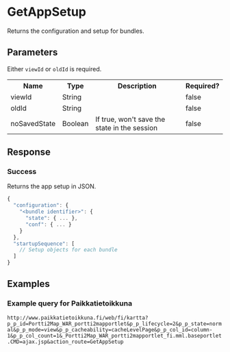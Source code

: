 # GetAppSetup
Returns the configuration and setup for bundles.

## Parameters
Either `viewId` or `oldId` is required.
<table>
  <tr>
    <th>Name</th>
    <th>Type</th>
    <th>Description</th>
    <th>Required?</th>
  </tr>
  <tr>
    <td>viewId</td>
    <td>String</td>
    <td></td>
    <td>false</td>
  </tr>
  <tr>
    <td>oldId</td>
    <td>String</td>
    <td></td>
    <td>false</td>
  </tr>
  <tr>
    <td>noSavedState</td>
    <td>Boolean</td>
    <td>If true, won't save the state in the session</td>
    <td>false</td>
  </tr>
</table>

## Response

### Success
Returns the app setup in JSON.

```javascript
{
  "configuration": {
    "<bundle identifier>": {
      "state": { ... },
      "conf": { ... }
    }
  },
  "startupSequence": [
    // Setup objects for each bundle
  ]
}
```

## Examples

### Example query for Paikkatietoikkuna
`http://www.paikkatietoikkuna.fi/web/fi/kartta?p_p_id=Portti2Map_WAR_portti2mapportlet&p_p_lifecycle=2&p_p_state=normal&p_p_mode=view&p_p_cacheability=cacheLevelPage&p_p_col_id=column-1&p_p_col_count=1&_Portti2Map_WAR_portti2mapportlet_fi.mml.baseportlet.CMD=ajax.jsp&action_route=GetAppSetup`
